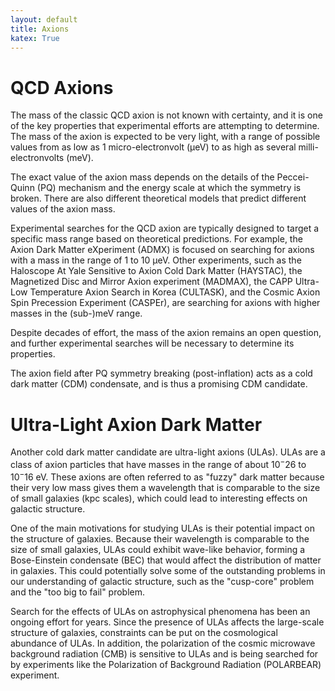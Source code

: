 ```yaml
---
layout: default
title: Axions
katex: True
---
```


# QCD Axions

The mass of the classic QCD axion is not known with certainty, and it is one of the key properties that experimental efforts are attempting to determine. The mass of the axion is expected to be very light, with a range of possible values from as low as 1 micro-electronvolt (μeV) to as high as several milli-electronvolts (meV).

The exact value of the axion mass depends on the details of the Peccei-Quinn (PQ) mechanism and the energy scale at which the symmetry is broken. There are also different theoretical models that predict different values of the axion mass.

Experimental searches for the QCD axion are typically designed to target a specific mass range based on theoretical predictions. For example, the Axion Dark Matter eXperiment (ADMX) is focused on searching for axions with a mass in the range of 1 to 10 μeV. Other experiments, such as the Haloscope At Yale Sensitive to Axion Cold Dark Matter (HAYSTAC), the Magnetized Disc and Mirror Axion experiment (MADMAX), the CAPP Ultra-Low Temperature Axion Search in Korea (CULTASK), and the Cosmic Axion Spin Precession Experiment (CASPEr), are searching for axions with higher masses in the (sub-)meV range.

Despite decades of effort, the mass of the axion remains an open question, and further experimental searches will be necessary to determine its properties.

The axion field after PQ symmetry breaking (post-inflation) acts as a cold dark matter (CDM) condensate, and is thus a promising CDM candidate.

# Ultra-Light Axion Dark Matter

Another cold dark matter candidate are ultra-light axions (ULAs). ULAs are a class of axion particles that have masses in the range of about $10^-26$ to $10^-16$ eV. These axions are often referred to as "fuzzy" dark matter because their very low mass gives them a wavelength that is comparable to the size of small galaxies (kpc scales), which could lead to interesting effects on galactic structure.

One of the main motivations for studying ULAs is their potential impact on the structure of galaxies. Because their wavelength is comparable to the size of small galaxies, ULAs could exhibit wave-like behavior, forming a Bose-Einstein condensate (BEC) that would affect the distribution of matter in galaxies. This could potentially solve some of the outstanding problems in our understanding of galactic structure, such as the "cusp-core" problem and the "too big to fail" problem.

Search for the effects of ULAs on astrophysical phenomena has been an ongoing effort for years. Since the presence of ULAs affects the large-scale structure of galaxies, constraints can be put on the cosmological abundance of ULAs. In addition, the polarization of the cosmic microwave background radiation (CMB) is sensitive to ULAs and is being searched for by experiments like the Polarization of Background Radiation (POLARBEAR) experiment.